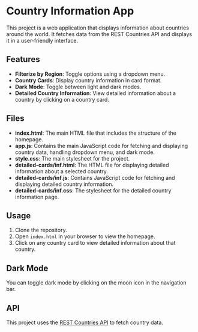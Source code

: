 # Country Information App

This project is a web application that displays information about countries around the world. It fetches data from the REST Countries API and displays it in a user-friendly interface.

## Features

- **Filterize by Region**: Toggle options using a dropdown menu.
- **Country Cards**: Display country information in card format.
- **Dark Mode**: Toggle between light and dark modes.
- **Detailed Country Information**: View detailed information about a country by clicking on a country card.

## Files

- **index.html**: The main HTML file that includes the structure of the homepage.
- **app.js**: Contains the main JavaScript code for fetching and displaying country data, handling dropdown menu, and dark mode.
- **style.css**: The main stylesheet for the project.
- **detailed-cards/inf.html**: The HTML file for displaying detailed information about a selected country.
- **detailed-cards/inf.js**: Contains JavaScript code for fetching and displaying detailed country information.
- **detailed-cards/inf.css**: The stylesheet for the detailed country information page.

## Usage

1. Clone the repository.
2. Open `index.html` in your browser to view the homepage.
3. Click on any country card to view detailed information about that country.

## Dark Mode

You can toggle dark mode by clicking on the moon icon in the navigation bar.

## API

This project uses the [REST Countries API](https://restcountries.com/) to fetch country data.